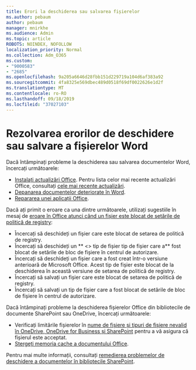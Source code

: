 ```yaml
---
title: Erori la deschiderea sau salvarea fișierelor
ms.author: pebaum
author: pebaum
manager: mnirkhe
ms.audience: Admin
ms.topic: article
ROBOTS: NOINDEX, NOFOLLOW
localization_priority: Normal
ms.collection: Adm_O365
ms.custom:
- "9000583"
- "2685"
ms.openlocfilehash: 9a205a6646d28fbb151d229719a104d6af383a92
ms.sourcegitcommit: 4fa8325e569dbec489d0518f69df0022626e1d2f
ms.translationtype: MT
ms.contentlocale: ro-RO
ms.lasthandoff: 09/18/2019
ms.locfileid: "37027103"
---
```

# <a name="resolve-errors-opening-or-saving-word-files"></a>Rezolvarea erorilor de deschidere sau salvare a fișierelor Word

Dacă întâmpinați probleme la deschiderea sau salvarea documentelor Word, încercați următoarele:

- [Instalați actualizări Office](https://support.office.com/article/2ab296f3-7f03-43a2-8e50-46de917611c5). Pentru lista celor mai recente actualizări Office, consultați [cele mai recente actualizări](https://docs.microsoft.com/officeupdates/office-updates-msi).
- [Depanarea documentelor deteriorate în Word](https://docs.microsoft.com/office/troubleshoot/word/damaged-documents-in-word).
- [Repararea unei aplicații Office](https://support.office.com/Article/Repair-an-Office-application-7821d4b6-7c1d-4205-aa0e-a6b40c5bb88b).

Dacă ați primit o eroare ca una dintre următoarele, utilizați sugestiile în mesaj de [eroare în Office atunci când un fișier este blocat de setările de politică de registry](https://docs.microsoft.com/office/troubleshoot/settings/file-blocked-in-office):

- Încercați să deschideți un fișier care este blocat de setarea de politică de registry.
- Încercați să deschideți un ** \<\> tip de fișier tip de fișier care a** fost blocat de setările de bloc de fișiere în centrul de autorizare.
- Încercați să deschideți un fișier care a fost creat într-o versiune anterioară de Microsoft Office. Acest tip de fișier este blocat de la deschiderea în această versiune de setarea de politică de registry.
- Încercați să salvați un fișier care este blocat de setarea de politică de registry.
- Încercați să salvați un tip de fișier care a fost blocat de setările de bloc de fișiere în centrul de autorizare.

Dacă întâmpinați probleme la deschiderea fișierelor Office din bibliotecile de documente SharePoint sau OneDrive, încercați următoarele:

- Verificați limitările fișierelor în [nume de fișiere și tipuri de fișiere nevalid în OneDrive, OneDrive for Business și SharePoint](https://support.office.com/article/64883a5d-228e-48f5-b3d2-eb39e07630fa) pentru a vă asigura că fișierul este acceptat. 
- [Ștergeți memoria cache a documentului Office](https://support.office.com/article/b1d3765e-d71b-4bb8-99ca-acd22c42995d
). 

Pentru mai multe informații, consultați [remedierea problemelor de deschidere a documentelor în bibliotecile SharePoint](https://support.office.com/article/31329fa1-4ad0-47fc-95d8-bb0c5b12a536).